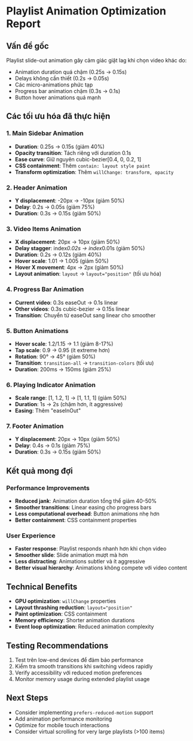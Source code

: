 # Playlist Animation Optimization Report

## Vấn đề gốc
Playlist slide-out animation gây cảm giác giật lag khi chọn video khác do:
- Animation duration quá chậm (0.25s → 0.15s)
- Delays không cần thiết (0.2s → 0.05s)
- Các micro-animations phức tạp
- Progress bar animation chậm (0.3s → 0.1s)
- Button hover animations quá mạnh

## Các tối ưu hóa đã thực hiện

### 1. Main Sidebar Animation
- **Duration**: 0.25s → 0.15s (giảm 40%)
- **Opacity transition**: Tách riêng với duration 0.1s
- **Ease curve**: Giữ nguyên cubic-bezier[0.4, 0, 0.2, 1]
- **CSS containment**: Thêm `contain: layout style paint`
- **Transform optimization**: Thêm `willChange: transform, opacity`

### 2. Header Animation
- **Y displacement**: -20px → -10px (giảm 50%)
- **Delay**: 0.2s → 0.05s (giảm 75%)
- **Duration**: 0.3s → 0.15s (giảm 50%)

### 3. Video Items Animation
- **X displacement**: 20px → 10px (giảm 50%)
- **Delay stagger**: index*0.02s → index*0.01s (giảm 50%)
- **Duration**: 0.2s → 0.12s (giảm 40%)
- **Hover scale**: 1.01 → 1.005 (giảm 50%)
- **Hover X movement**: 4px → 2px (giảm 50%)
- **Layout animation**: `layout` → `layout="position"` (tối ưu hóa)

### 4. Progress Bar Animation
- **Current video**: 0.3s easeOut → 0.1s linear
- **Other videos**: 0.3s cubic-bezier → 0.15s linear
- **Transition**: Chuyển từ easeOut sang linear cho smoother

### 5. Button Animations
- **Hover scale**: 1.2/1.15 → 1.1 (giảm 8-17%)
- **Tap scale**: 0.9 → 0.95 (ít extreme hơn)
- **Rotation**: 90° → 45° (giảm 50%)
- **Transition**: `transition-all` → `transition-colors` (tối ưu)
- **Duration**: 200ms → 150ms (giảm 25%)

### 6. Playing Indicator Animation
- **Scale range**: [1, 1.2, 1] → [1, 1.1, 1] (giảm 50%)
- **Duration**: 1s → 2s (chậm hơn, ít aggressive)
- **Easing**: Thêm "easeInOut"

### 7. Footer Animation
- **Y displacement**: 20px → 10px (giảm 50%)
- **Delay**: 0.4s → 0.1s (giảm 75%)
- **Duration**: 0.3s → 0.15s (giảm 50%)

## Kết quả mong đợi

### Performance Improvements
- **Reduced jank**: Animation duration tổng thể giảm 40-50%
- **Smoother transitions**: Linear easing cho progress bars
- **Less computational overhead**: Button animations nhẹ hơn
- **Better containment**: CSS containment properties

### User Experience
- **Faster response**: Playlist responds nhanh hơn khi chọn video
- **Smoother slide**: Slide animation mượt mà hơn
- **Less distracting**: Animations subtler và ít aggressive
- **Better visual hierarchy**: Animations không compete với video content

## Technical Benefits
- **GPU optimization**: `willChange` properties
- **Layout thrashing reduction**: `layout="position"` 
- **Paint optimization**: CSS containment
- **Memory efficiency**: Shorter animation durations
- **Event loop optimization**: Reduced animation complexity

## Testing Recommendations
1. Test trên low-end devices để đảm bảo performance
2. Kiểm tra smooth transitions khi switching videos rapidly
3. Verify accessibility với reduced motion preferences
4. Monitor memory usage during extended playlist usage

## Next Steps
- Consider implementing `prefers-reduced-motion` support
- Add animation performance monitoring
- Optimize for mobile touch interactions
- Consider virtual scrolling for very large playlists (>100 items)
